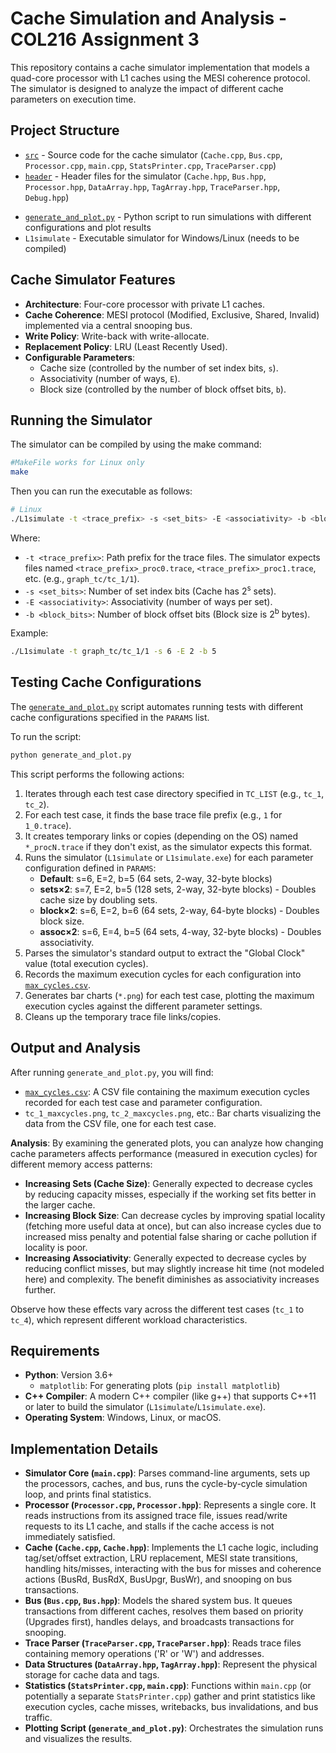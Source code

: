 # Cache Simulation and Analysis - COL216 Assignment 3

This repository contains a cache simulator implementation that models a quad-core processor with L1 caches using the MESI coherence protocol. The simulator is designed to analyze the impact of different cache parameters on execution time.

## Project Structure

- [`src`](src) - Source code for the cache simulator (`Cache.cpp`, `Bus.cpp`, `Processor.cpp`, `main.cpp`, `StatsPrinter.cpp`, `TraceParser.cpp`)
- [`header`](header) - Header files for the simulator (`Cache.hpp`, `Bus.hpp`, `Processor.hpp`, `DataArray.hpp`, `TagArray.hpp`, `TraceParser.hpp`, `Debug.hpp`)
<!-- - [`graph_tc`](graph_tc) - Test case directories containing memory access traces (e.g., `tc_1/1_0.trace`) -->
- [`generate_and_plot.py`](generate_and_plot.py) - Python script to run simulations with different configurations and plot results
- `L1simulate` - Executable simulator for Windows/Linux (needs to be compiled)

## Cache Simulator Features

- **Architecture**: Four-core processor with private L1 caches.
- **Cache Coherence**: MESI protocol (Modified, Exclusive, Shared, Invalid) implemented via a central snooping bus.
- **Write Policy**: Write-back with write-allocate.
- **Replacement Policy**: LRU (Least Recently Used).
- **Configurable Parameters**:
  - Cache size (controlled by the number of set index bits, `s`).
  - Associativity (number of ways, `E`).
  - Block size (controlled by the number of block offset bits, `b`).

## Running the Simulator

The simulator can be compiled by using the make command:

```bash
#MakeFile works for Linux only
make
```
Then you can run the executable as follows:
```bash
# Linux
./L1simulate -t <trace_prefix> -s <set_bits> -E <associativity> -b <block_bits>
```

Where:
- `-t <trace_prefix>`: Path prefix for the trace files. The simulator expects files named `<trace_prefix>_proc0.trace`, `<trace_prefix>_proc1.trace`, etc. (e.g., `graph_tc/tc_1/1`).
- `-s <set_bits>`: Number of set index bits (Cache has 2<sup>s</sup> sets).
- `-E <associativity>`: Associativity (number of ways per set).
- `-b <block_bits>`: Number of block offset bits (Block size is 2<sup>b</sup> bytes).

Example:
```bash
./L1simulate -t graph_tc/tc_1/1 -s 6 -E 2 -b 5
```

## Testing Cache Configurations

The [`generate_and_plot.py`](generate_and_plot.py) script automates running tests with different cache configurations specified in the `PARAMS` list.

To run the script:
```bash
python generate_and_plot.py
```

This script performs the following actions:
1. Iterates through each test case directory specified in `TC_LIST` (e.g., `tc_1`, `tc_2`).
2. For each test case, it finds the base trace file prefix (e.g., `1` for `1_0.trace`).
3. It creates temporary links or copies (depending on the OS) named `*_procN.trace` if they don't exist, as the simulator expects this format.
4. Runs the simulator (`L1simulate` or `L1simulate.exe`) for each parameter configuration defined in `PARAMS`:
   - **Default**: s=6, E=2, b=5 (64 sets, 2-way, 32-byte blocks)
   - **sets×2**: s=7, E=2, b=5 (128 sets, 2-way, 32-byte blocks) - Doubles cache size by doubling sets.
   - **block×2**: s=6, E=2, b=6 (64 sets, 2-way, 64-byte blocks) - Doubles block size.
   - **assoc×2**: s=6, E=4, b=5 (64 sets, 4-way, 32-byte blocks) - Doubles associativity.
5. Parses the simulator's standard output to extract the "Global Clock" value (total execution cycles).
6. Records the maximum execution cycles for each configuration into [`max_cycles.csv`](max_cycles.csv).
7. Generates bar charts (`*.png`) for each test case, plotting the maximum execution cycles against the different parameter settings.
8. Cleans up the temporary trace file links/copies.

<!-- ## Test Cases

The repository includes four test cases within the [`graph_tc`](graph_tc) directory:
- `tc_1`: Contains basic read/write patterns.
- `tc_2`: Designed to exhibit spatial locality.
- `tc_3`: Designed to exhibit temporal locality.
- `tc_4`: Designed to stress cache coherence with potential contention between cores.

Each test case directory contains trace files for four cores, named like `1_0.trace`, `1_1.trace`, `1_2.trace`, `1_3.trace`. -->

## Output and Analysis

After running `generate_and_plot.py`, you will find:
- [`max_cycles.csv`](max_cycles.csv): A CSV file containing the maximum execution cycles recorded for each test case and parameter configuration.
- `tc_1_maxcycles.png`, `tc_2_maxcycles.png`, etc.: Bar charts visualizing the data from the CSV file, one for each test case.

**Analysis**:
By examining the generated plots, you can analyze how changing cache parameters affects performance (measured in execution cycles) for different memory access patterns:
- **Increasing Sets (Cache Size)**: Generally expected to decrease cycles by reducing capacity misses, especially if the working set fits better in the larger cache.
- **Increasing Block Size**: Can decrease cycles by improving spatial locality (fetching more useful data at once), but can also increase cycles due to increased miss penalty and potential false sharing or cache pollution if locality is poor.
- **Increasing Associativity**: Generally expected to decrease cycles by reducing conflict misses, but may slightly increase hit time (not modeled here) and complexity. The benefit diminishes as associativity increases further.

Observe how these effects vary across the different test cases (`tc_1` to `tc_4`), which represent different workload characteristics.

## Requirements

- **Python**: Version 3.6+
  - `matplotlib`: For generating plots (`pip install matplotlib`)
- **C++ Compiler**: A modern C++ compiler (like g++) that supports C++11 or later to build the simulator (`L1simulate`/`L1simulate.exe`).
- **Operating System**: Windows, Linux, or macOS.

## Implementation Details

- **Simulator Core (`main.cpp`)**: Parses command-line arguments, sets up the processors, caches, and bus, runs the cycle-by-cycle simulation loop, and prints final statistics.
- **Processor (`Processor.cpp`, `Processor.hpp`)**: Represents a single core. It reads instructions from its assigned trace file, issues read/write requests to its L1 cache, and stalls if the cache access is not immediately satisfied.
- **Cache (`Cache.cpp`, `Cache.hpp`)**: Implements the L1 cache logic, including tag/set/offset extraction, LRU replacement, MESI state transitions, handling hits/misses, interacting with the bus for misses and coherence actions (BusRd, BusRdX, BusUpgr, BusWr), and snooping on bus transactions.
- **Bus (`Bus.cpp`, `Bus.hpp`)**: Models the shared system bus. It queues transactions from different caches, resolves them based on priority (Upgrades first), handles delays, and broadcasts transactions for snooping.
- **Trace Parser (`TraceParser.cpp`, `TraceParser.hpp`)**: Reads trace files containing memory operations ('R' or 'W') and addresses.
- **Data Structures (`DataArray.hpp`, `TagArray.hpp`)**: Represent the physical storage for cache data and tags.
- **Statistics (`StatsPrinter.cpp`, `main.cpp`)**: Functions within `main.cpp` (or potentially a separate `StatsPrinter.cpp`) gather and print statistics like execution cycles, cache misses, writebacks, bus invalidations, and bus traffic.
- **Plotting Script (`generate_and_plot.py`)**: Orchestrates the simulation runs and visualizes the results.